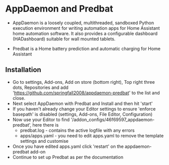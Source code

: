 # AppDaemon and Predbat

* AppDaemon is a loosely coupled, multithreaded, sandboxed Python
execution environment for writing automation apps for Home Assistant home
automation software. It also provides a configurable dashboard (HADashboard)
suitable for wall mounted tablets.

* Predbat is a Home battery prediction and automatic charging for Home Assistant

## Installation

* Go to settings, Add-ons, Add on store (bottom right), Top right three dots, Repositories and add 'https://github.com/springfall2008/appdaemon-predbat' to the list and close.
* Next select AppDaemon with Predbat and Install and then hit 'start'
* If you haven't already change your Editor settings to ensure 'enforce basepath' is disabled (settings, Add-ons, File Editor, Configuration)
* Now use your Editor to find '/addon_configs/46f69597_appdaemon-predbat', here there is
  * predbat.log - contains the active logfile with any errors
  * apps/apps.yaml - you need to edit apps.yaml to remove the template settings and customise
* Once you have edited apps.yaml click 'restart' on the appdaemon-predbat add-on
* Continue to set up Predbat as per the documentation

